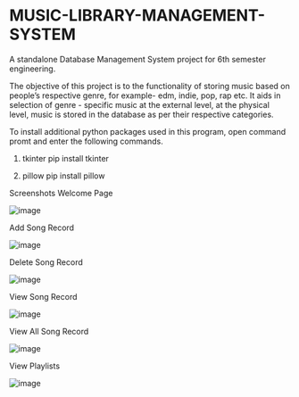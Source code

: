 # MUSIC-LIBRARY-MANAGEMENT-SYSTEM
A standalone Database Management System project for 6th semester engineering.

The objective of this project is to the functionality of storing music based on people’s respective genre, for example- edm, indie, pop, rap etc. It aids in selection of genre - specific music at the external level, at the physical level, music is stored in the database as per their respective categories.

To install additional python packages used in this program, open command promt and enter the following commands.

1. tkinter
   pip install tkinter

2. pillow
   pip install pillow

Screenshots
Welcome Page

![image](https://user-images.githubusercontent.com/92858808/211182326-2241d868-4d69-4038-9118-52ca210d5783.png)


Add Song Record

![image](https://user-images.githubusercontent.com/92858808/211182332-7e9fe6fe-74b2-4254-aa12-a63fdc16bcd6.png)

Delete Song Record

![image](https://user-images.githubusercontent.com/92858808/211182343-fb66dbca-6f5e-4fa8-b73c-49e42b789ca4.png)


View Song Record

![image](https://user-images.githubusercontent.com/92858808/211182351-11537c66-4a86-4c03-b7f4-a0086d1419b6.png)

View All Song Record

![image](https://user-images.githubusercontent.com/92858808/211182362-35a20fbc-fc26-4da4-894e-54b85bf540fd.png)

View Playlists

![image](https://user-images.githubusercontent.com/92858808/211182369-578cb853-f8e0-49c2-8af5-08fa4cf49c99.png)
